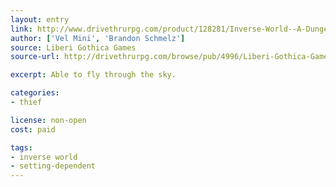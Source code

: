 ```yaml
---
layout: entry
link: http://www.drivethrurpg.com/product/128281/Inverse-World--A-Dungeon-World-Supplement
author: ['Vel Mini', 'Brandon Schmelz']
source: Liberi Gothica Games
source-url: http://drivethrurpg.com/browse/pub/4996/Liberi-Gothica-Games

excerpt: Able to fly through the sky.

categories:
- thief

license: non-open
cost: paid

tags:
- inverse world
- setting-dependent
---
```

